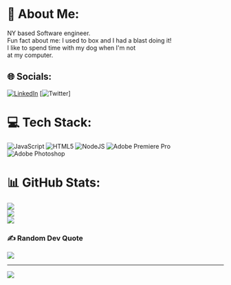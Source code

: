 # 💫 About Me:
NY based Software engineer. <br>Fun fact about me: I used to box and I had a blast doing it!<br>I like to spend time with my dog when I'm not<br>at my computer.


## 🌐 Socials:
[![LinkedIn](https://img.shields.io/badge/LinkedIn-%230077B5.svg?logo=linkedin&logoColor=white)](https://linkedin.com/in/franklin-pena-35b164259) [![Twitter](https://img.shields.io/badge/Twitter-%231DA1F2.svg?logo=Twitter&logoColor=white)]

# 💻 Tech Stack:
![JavaScript](https://img.shields.io/badge/javascript-%23323330.svg?style=for-the-badge&logo=javascript&logoColor=%23F7DF1E) ![HTML5](https://img.shields.io/badge/html5-%23E34F26.svg?style=for-the-badge&logo=html5&logoColor=white) ![NodeJS](https://img.shields.io/badge/node.js-6DA55F?style=for-the-badge&logo=node.js&logoColor=white) ![Adobe Premiere Pro](https://img.shields.io/badge/Adobe%20Premiere%20Pro-9999FF.svg?style=for-the-badge&logo=Adobe%20Premiere%20Pro&logoColor=white) ![Adobe Photoshop](https://img.shields.io/badge/adobephotoshop-%2331A8FF.svg?style=for-the-badge&logo=adobephotoshop&logoColor=white)
# 📊 GitHub Stats:
![](https://github-readme-stats.vercel.app/api?username=FranklinPenaDev&theme=radical&hide_border=false&include_all_commits=false&count_private=false)<br/>
![](https://github-readme-streak-stats.herokuapp.com/?user=FranklinPenaDev&theme=radical&hide_border=false)<br/>
![](https://github-readme-stats.vercel.app/api/top-langs/?username=FranklinPenaDev&theme=radical&hide_border=false&include_all_commits=false&count_private=false&layout=compact)

### ✍️ Random Dev Quote
![](https://quotes-github-readme.vercel.app/api?type=vetical&theme=radical)

---
[![](https://visitcount.itsvg.in/api?id=FranklinPenaDev&icon=0&color=0)](https://visitcount.itsvg.in)

<!-- Proudly created with GPRM ( https://gprm.itsvg.in ) -->
